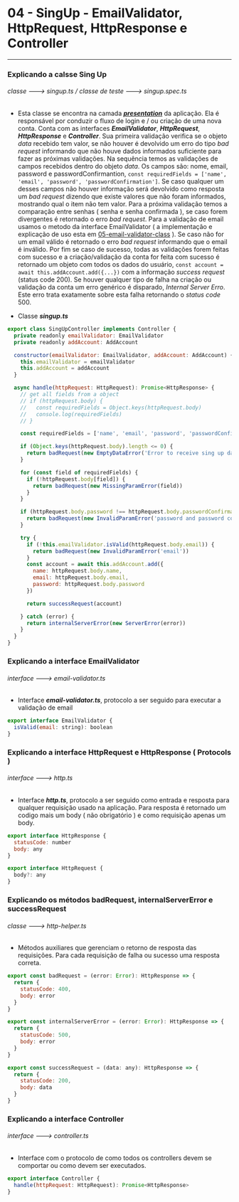 # 04 - SingUp - EmailValidator, HttpRequest, HttpResponse e Controller

---    

### Explicando a calsse Sing Up 
###### *classe ---> singup.ts / classe de teste ---> singup.spec.ts*

* Esta classe se encontra na camada ***[presentation](https://github.com/angelozero/node-api/blob/master/z-notes/02-architecture-diagram.md)*** da aplicação. Ela é responsável por conduzir o fluxo de login e / ou criação de uma nova conta. Conta com as interfaces ***EmailValidator***, ***HttpRequest***, ***HttpResponse*** e ***Controller***. Sua primeira validação verifica se o objeto *data* recebido tem valor, se não houver é devolvido um erro do tipo *bad request* informando que não houve dados informados suficiente para fazer as próximas validações. Na sequência temos as validações de campos recebidos dentro do objeto *data*. Os campos são: nome, email, password e passwordConfirmantion, ```const requiredFields = ['name', 'email', 'password', 'passwordConfirmation']```. Se caso qualquer um desses campos não houver informação será devolvido como resposta um *bad request* dizendo que existe valores que não foram informados, mostrando qual o item não tem valor. Para a próxima validação temos a comparação entre senhas ( senha e senha confirmada ), se caso forem divergentes é retornado o erro *bad request*. Para a validação de email usamos o metodo da interface EmailValidator ( a implementação e explicação de uso esta em [05-email-validator-class](https://github.com/angelozero/node-api/blob/master/z-notes/05-email-validator-class.md) ). Se caso não for um email válido é retornado o erro *bad request* informando que o email é inválido. Por fim se caso de sucesso, todas as validações forem feitas com sucesso e a criação/validação da conta for feita com sucesso é retornado um objeto com todos os dados do usuário, ```const account = await this.addAccount.add({...})``` com a informação *success request* (status code 200). Se houver qualquer tipo de falha na criação ou validação da conta um erro genérico é disparado, *Internal Server Erro*. Este erro trata exatamente sobre esta falha retornando o *status code* 500.


* Classe ***singup.ts***

```javascript
export class SingUpController implements Controller {
  private readonly emailValidator: EmailValidator
  private readonly addAccount: AddAccount

  constructor(emailValidator: EmailValidator, addAccount: AddAccount) {
    this.emailValidator = emailValidator
    this.addAccount = addAccount
  }

  async handle(httpRequest: HttpRequest): Promise<HttpResponse> {
    // get all fields from a object
    // if (httpRequest.body) {
    //   const requiredFields = Object.keys(httpRequest.body)
    //   console.log(requiredFields)
    // }

    const requiredFields = ['name', 'email', 'password', 'passwordConfirmation']

    if (Object.keys(httpRequest.body).length <= 0) {
      return badRequest(new EmptyDataError('Error to receive sing up data'))
    }

    for (const field of requiredFields) {
      if (!httpRequest.body[field]) {
        return badRequest(new MissingParamError(field))
      }
    }

    if (httpRequest.body.password !== httpRequest.body.passwordConfirmation) {
      return badRequest(new InvalidParamError('password and password confirmation are not the same'))
    }

    try {
      if (!this.emailValidator.isValid(httpRequest.body.email)) {
        return badRequest(new InvalidParamError('email'))
      }
      const account = await this.addAccount.add({
        name: httpRequest.body.name,
        email: httpRequest.body.email,
        password: httpRequest.body.password
      })

      return successRequest(account)

    } catch (error) {
      return internalServerError(new ServerError(error))
    }
  }
}
```

### Explicando a interface EmailValidator
###### *interface ---> email-validator.ts*

* Interface ***email-validator.ts***, protocolo a ser seguido para executar a validação de email

```javascript
export interface EmailValidator {
  isValid(email: string): boolean
}
```

### Explicando a interface HttpRequest e HttpResponse ( Protocols )
###### *interface ---> http.ts*

* Interface ***http.ts***, protocolo a ser seguido como entrada e resposta para qualquer requisição usado na aplicação. Para resposta é retornado um codigo mais um body ( não obrigatório ) e como requisição apenas um body.

```javascript
export interface HttpResponse {
  statusCode: number
  body: any
}

export interface HttpRequest {
  body?: any
}
```

### Explicando os métodos badRequest, internalServerError e successRequest
###### *classe ---> http-helper.ts*

* Métodos auxiliares que gerenciam o retorno de resposta das requisições. Para cada requisição de falha ou sucesso uma resposta correta.

```javascript
export const badRequest = (error: Error): HttpResponse => {
  return {
    statusCode: 400,
    body: error
  }
}

export const internalServerError = (error: Error): HttpResponse => {
  return {
    statusCode: 500,
    body: error
  }
}

export const successRequest = (data: any): HttpResponse => {
  return {
    statusCode: 200,
    body: data
  }
}
```

### Explicando a interface Controller
###### *interface ---> controller.ts*

* Interface com o protocolo de como todos os controllers devem se comportar ou como devem ser executados.

```javascript
export interface Controller {
  handle(httpRequest: HttpRequest): Promise<HttpResponse>
}
```

